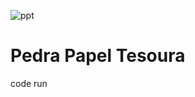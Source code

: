 ![ppt](https://user-images.githubusercontent.com/81270154/199263396-2e4c8618-cf3c-459c-b159-2204691934e4.jpg)
# Pedra Papel Tesoura 
<p>code run</p>

